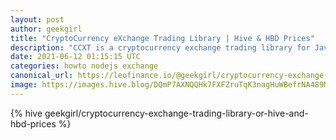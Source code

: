 ```yaml
---
layout: post
author: geekgirl
title: "CryptoCurrency eXchange Trading Library | Hive & HBD Prices"
description: "CCXT is a cryptocurrency exchange trading library for Javascript, Python, and PHP. It is a trading API that supports more than 120 crypto exchanges and continues to add more."
date: 2021-06-12 01:15:15 UTC
categories: howto nodejs exchange
canonical_url: https://leofinance.io/@geekgirl/cryptocurrency-exchange-trading-library-or-hive-and-hbd-prices
image: https://images.hive.blog/DQmP7AXNQQHk7FXFZruTqK3nagHuWBefrNA489MHsxVbH5a/ccxt.png
---
```

{% hive geekgirl/cryptocurrency-exchange-trading-library-or-hive-and-hbd-prices %}
